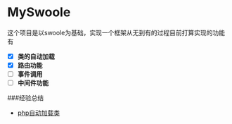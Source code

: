 # MySwoole
这个项目是以swoole为基础，实现一个框架从无到有的过程目前打算实现的功能有<br>
- [x] **类的自动加载**
- [x] **路由功能**
- [ ] **事件调用**
- [ ] **中间件功能**

###经验总结
* [php自动加载类](https://www.cnblogs.com/itsuibi/p/13340368.html)

